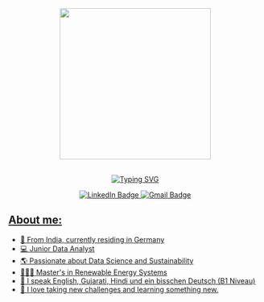 <div id="badges" align="center">
    <img src="https://favtutor.com/resources/images/uploads/mceu_2667311911615193852000.png" width="300">
    <p>
    <br>
    <a href="https://git.io/typing-svg"><img src="https://readme-typing-svg.demolab.com?font=Kalam&size=38&pause=1000&color=F9A826&center=true&width=1000&height=60&lines=Hi!+I'm+Jaineel+and+I'm+a+Data+Analyst." alt="Typing SVG" />
    <!--Typing SVG from: https://github.com/DenverCoder1/readme-typing-svg-->
    </p>
    <a href="https://www.linkedin.com/in/jaineel-desai/">
      <img src="https://img.shields.io/badge/LinkedIn-blue?style=for-the-badge&logo=linkedin&logoColor=white" alt="LinkedIn Badge" />
    </a>
    <a href="mailto:jaineelkdesai@gmail.com">
      <img src="https://img.shields.io/badge/Gmail-D14836?style=for-the-badge&logo=gmail&logoColor=white" alt="Gmail Badge" />
    </a> 
    <a href="#" />
</div>

## About me:

- 📍 From India, currently residing in Germany
- 💻 Junior Data Analyst
- 🌎 Passionate about Data Science and Sustainability
- 👨🏼‍🎓 Master's in Renewable Energy Systems
- 💬 I speak English, Gujarati, Hindi und ein bisschen Deutsch (B1 Niveau)
- 🌱 I love taking new challenges and learning something new.
<br>


